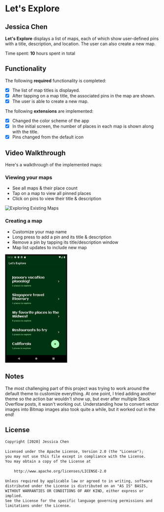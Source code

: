 # Let's Explore

## Jessica Chen

**Let's Explore** displays a list of maps, each of which show user-defined pins with a title, description, and location. The user can also create a new map.

Time spent: **10** hours spent in total

## Functionality

The following **required** functionality is completed:

* [x] The list of map titles is displayed.
* [x] After tapping on a map title, the associated pins in the map are shown.
* [x] The user is able to create a new map.

The following **extensions** are implemented:

* [x] Changed the color scheme of the app
* [x] In the initial screen, the number of places in each map is shown along with the title.
* [x] Pins changed from the default icon

## Video Walkthrough

Here's a walkthrough of the implemented maps:

### Viewing your maps
* See all maps & their place count
* Tap on a map to view all pinned places
* Click on pins to view their title & description
<img src='/MyMaps/existing_map.gif?raw=true' title='Exploring Existing Maps' width='40%' alt='Exploring Existing Maps' />

### Creating a map
* Customize your map name
* Long press to add a pin and its title & description
* Remove a pin by tapping its title/description window
* Map list updates to include new map
<img src='/MyMaps/new_map.gif?raw=true' title='Creating a New Map' width='40%' alt='Creating a New Map' />


## Notes

The most challenging part of this project was trying to work around the default theme to customize everything. At one point, I tried adding another theme so the action bar wouldn't show up, but ever after multiple Stack Overflow posts, it wasn't working out. Understanding how to convert vector images into Bitmap images also took quite a while, but it worked out in the end!

## License

    Copyright [2020] Jessica Chen

    Licensed under the Apache License, Version 2.0 (the "License");
    you may not use this file except in compliance with the License.
    You may obtain a copy of the License at

        http://www.apache.org/licenses/LICENSE-2.0

    Unless required by applicable law or agreed to in writing, software
    distributed under the License is distributed on an "AS IS" BASIS,
    WITHOUT WARRANTIES OR CONDITIONS OF ANY KIND, either express or implied.
    See the License for the specific language governing permissions and
    limitations under the License.
